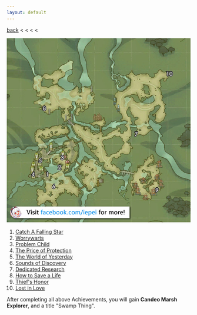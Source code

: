 ```yaml
---
layout: default
---
```


[back](../) < < < <

![Candeo Marsh Conversations](candeo-marsh-conversations.jpg)

1. [Catch A Falling Star](https://youtu.be/4ceWt-RGPzc)
2. [Worrywarts](https://youtu.be/NqTfKNLCkdM)
3. [Problem Child](https://youtu.be/RDr7HGdW2xQ)
4. [The Price of Protection](https://youtu.be/EPmH9iO6HXo)
5. [The World of Yesterday](https://youtu.be/CmBY1nfeEUI)
6. [Sounds of Discovery](https://youtu.be/KadYI5dXVqE)
7. [Dedicated Research](https://youtu.be/fa230FtaAJI)
8. [How to Save a Life](https://youtu.be/C_ZNm9Nca0I)
9. [Thief's Honor](https://youtu.be/yR4U-XkRBuc)
10. [Lost in Love](https://youtu.be/ZUFqxQ9dHuI)

After completing all above Achievements, you will gain **Candeo Marsh Explorer**, and a title "Swamp Thing".
